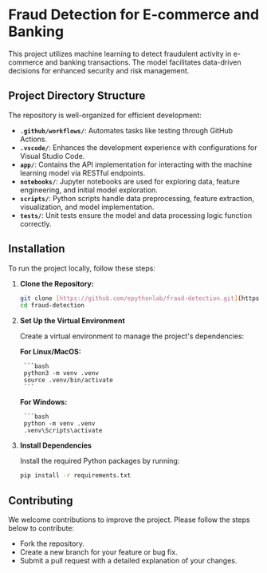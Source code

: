 # Fraud Detection for E-commerce and Banking

This project utilizes machine learning to detect fraudulent activity in e-commerce and banking transactions. The model facilitates data-driven decisions for enhanced security and risk management.

## Project Directory Structure

The repository is well-organized for efficient development:

* **`.github/workflows/`**: Automates tasks like testing through GitHub Actions.
* **`.vscode/`**: Enhances the development experience with configurations for Visual Studio Code.
* **`app/`**: Contains the API implementation for interacting with the machine learning model via RESTful endpoints.
* **`notebooks/`**: Jupyter notebooks are used for exploring data, feature engineering, and initial model exploration.
* **`scripts/`**: Python scripts handle data preprocessing, feature extraction, visualization, and model implementation.
* **`tests/`**: Unit tests ensure the model and data processing logic function correctly.

## Installation

To run the project locally, follow these steps:

1. **Clone the Repository:**

   ```bash
   git clone [https://github.com/epythonlab/fraud-detection.git](https://github.com/epythonlab/fraud-detection.git)
   cd fraud-detection


2. **Set Up the Virtual Environment**

    Create a virtual environment to manage the project's dependencies:

    **For Linux/MacOS:**

        ```bash
        python3 -m venv .venv
        source .venv/bin/activate
        ```
   
    
    **For Windows:**

        ```bash
        python -m venv .venv
        .venv\Scripts\activate
        

3. **Install Dependencies**

    Install the required Python packages by running:

    ```bash
    pip install -r requirements.txt
    

## Contributing

We welcome contributions to improve the project. Please follow the steps below to contribute:

- Fork the repository.
- Create a new branch for your feature or bug fix.
- Submit a pull request with a detailed explanation of your changes.
